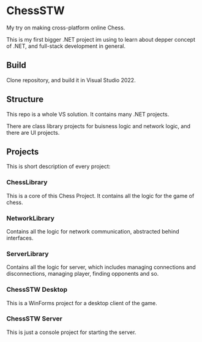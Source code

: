 # ChessSTW
My try on making cross-platform online Chess.

This is my first bigger .NET project im using to learn about depper concept of .NET, and full-stack development in general.

## Build
Clone repository, and build it in Visual Studio 2022.

## Structure
This repo is a whole VS solution. It contains many .NET projects.

There are class library projects for buisness logic and network logic, and there are UI projects.

## Projects
This is short description of every project:
### ChessLibrary
This is a core of this Chess Project. It contains all the logic for the game of chess.
### NetworkLibrary
Contains all the logic for network communication, abstracted behind interfaces.
### ServerLibrary
Contains all the logic for server, which includes managing connections and disconnections, managing player, finding opponents and so.
### ChessSTW Desktop
This is a WinForms project for a desktop client of the game.
### ChessSTW Server
This is just a console project for starting the server.
